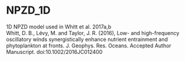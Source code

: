 # NPZD_1D
1D NPZD model used in Whitt et al. 2017a,b
<br>
Whitt, D. B., Lévy, M. and Taylor, J. R. (2016), Low- and high-frequency oscillatory winds synergistically enhance nutrient entrainment and phytoplankton at fronts. J. Geophys. Res. Oceans. Accepted Author Manuscript. doi:10.1002/2016JC012400
